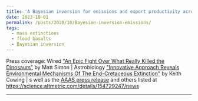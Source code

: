 ```yaml
---
title: 'A Bayesian inversion for emissions and export productivity across the end-Cretaceous boundary'
date: 2023-10-01
permalink: /posts/2020/10/Bayesian-inversion-emissions/
tags:
  - mass extinctions
  - flood basalts
  - Bayesian inversion
---
```

Press coverage:
Wired ["An Epic Fight Over What Really Killed the Dinosaurs"](https://www.wired.com/story/what-killed-the-dinosaurs/) by Matt Simon | 
Astrobiology ["Innovative Approach Reveals Environmental Mechanisms Of The End-Cretaceous Extinction"](https://astrobiology.com/2023/09/innovative-approach-reveals-environmental-mechanisms-of-the-end-cretaceous-extinction.html) by Keith Cowing | 
s well as the [AAAS press release](https://www.eurekalert.org/news-releases/1002574)
and others listed at https://science.altmetric.com/details/154729247/news

------
